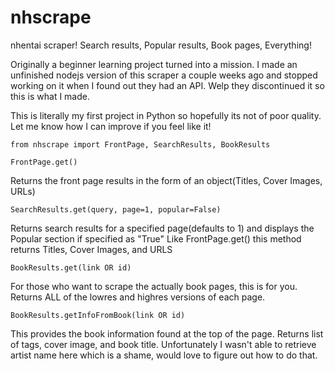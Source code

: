# nhscrape
nhentai scraper! Search results, Popular results, Book pages, Everything!

Originally a beginner learning project turned into a mission. I made an unfinished nodejs version of this scraper a couple weeks ago
and stopped working on it when I found out they had an API. Welp they discontinued it so this is what I made.

This is literally my first project in Python so hopefully its not of poor quality. Let me know how I can improve if you feel like it!

```
from nhscrape import FrontPage, SearchResults, BookResults
```

```
FrontPage.get()
```
Returns the front page results in the form of an object(Titles, Cover Images, URLs)

```
SearchResults.get(query, page=1, popular=False)
```
Returns search results for a specified page(defaults to 1) and displays the Popular section if specified as "True"
Like FrontPage.get() this method returns Titles, Cover Images, and URLS

```
BookResults.get(link OR id)
```
For those who want to scrape the actually book pages, this is for you. Returns ALL of the lowres and highres versions of each page.

```
BookResults.getInfoFromBook(link OR id)
```
This provides the book information found at the top of the page. Returns list of tags, cover image, and book title.
Unfortunately I wasn't able to retrieve artist name here which is a shame, would love to figure out how to do that.
